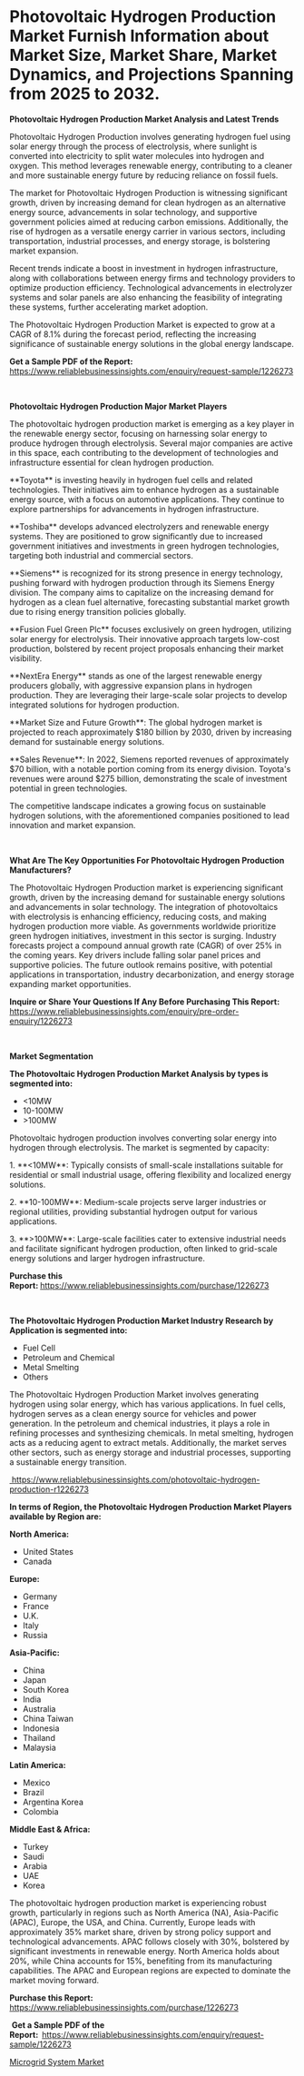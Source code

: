 <p><h1>Photovoltaic Hydrogen Production Market Furnish Information about Market Size, Market Share, Market Dynamics, and Projections Spanning from 2025 to 2032.</h1></p><p><strong>Photovoltaic Hydrogen Production Market Analysis and Latest Trends</strong></p>
<p><p>Photovoltaic Hydrogen Production involves generating hydrogen fuel using solar energy through the process of electrolysis, where sunlight is converted into electricity to split water molecules into hydrogen and oxygen. This method leverages renewable energy, contributing to a cleaner and more sustainable energy future by reducing reliance on fossil fuels. </p><p>The market for Photovoltaic Hydrogen Production is witnessing significant growth, driven by increasing demand for clean hydrogen as an alternative energy source, advancements in solar technology, and supportive government policies aimed at reducing carbon emissions. Additionally, the rise of hydrogen as a versatile energy carrier in various sectors, including transportation, industrial processes, and energy storage, is bolstering market expansion.</p><p>Recent trends indicate a boost in investment in hydrogen infrastructure, along with collaborations between energy firms and technology providers to optimize production efficiency. Technological advancements in electrolyzer systems and solar panels are also enhancing the feasibility of integrating these systems, further accelerating market adoption. </p><p>The Photovoltaic Hydrogen Production Market is expected to grow at a CAGR of 8.1% during the forecast period, reflecting the increasing significance of sustainable energy solutions in the global energy landscape.</p></p>
<p><strong>Get a Sample PDF of the Report:&nbsp;</strong> <a href="https://www.reliablebusinessinsights.com/enquiry/request-sample/1226273?utm_campaign=2190&utm_medium=2&utm_source=Github&utm_content=ia&utm_term=07042025&utm_id=photovoltaic-hydrogen-production">https://www.reliablebusinessinsights.com/enquiry/request-sample/1226273</a></p>
<p>&nbsp;</p>
<p><strong>Photovoltaic Hydrogen Production Major Market Players</strong></p>
<p><p>The photovoltaic hydrogen production market is emerging as a key player in the renewable energy sector, focusing on harnessing solar energy to produce hydrogen through electrolysis. Several major companies are active in this space, each contributing to the development of technologies and infrastructure essential for clean hydrogen production.</p><p>**Toyota** is investing heavily in hydrogen fuel cells and related technologies. Their initiatives aim to enhance hydrogen as a sustainable energy source, with a focus on automotive applications. They continue to explore partnerships for advancements in hydrogen infrastructure.</p><p>**Toshiba** develops advanced electrolyzers and renewable energy systems. They are positioned to grow significantly due to increased government initiatives and investments in green hydrogen technologies, targeting both industrial and commercial sectors.</p><p>**Siemens** is recognized for its strong presence in energy technology, pushing forward with hydrogen production through its Siemens Energy division. The company aims to capitalize on the increasing demand for hydrogen as a clean fuel alternative, forecasting substantial market growth due to rising energy transition policies globally.</p><p>**Fusion Fuel Green Plc** focuses exclusively on green hydrogen, utilizing solar energy for electrolysis. Their innovative approach targets low-cost production, bolstered by recent project proposals enhancing their market visibility.</p><p>**NextEra Energy** stands as one of the largest renewable energy producers globally, with aggressive expansion plans in hydrogen production. They are leveraging their large-scale solar projects to develop integrated solutions for hydrogen production.</p><p>**Market Size and Future Growth**: The global hydrogen market is projected to reach approximately $180 billion by 2030, driven by increasing demand for sustainable energy solutions. </p><p>**Sales Revenue**: In 2022, Siemens reported revenues of approximately $70 billion, with a notable portion coming from its energy division. Toyota's revenues were around $275 billion, demonstrating the scale of investment potential in green technologies. </p><p>The competitive landscape indicates a growing focus on sustainable hydrogen solutions, with the aforementioned companies positioned to lead innovation and market expansion.</p></p>
<p>&nbsp;</p>
<p><strong>What Are The Key Opportunities For Photovoltaic Hydrogen Production Manufacturers?</strong></p>
<p><p>The Photovoltaic Hydrogen Production market is experiencing significant growth, driven by the increasing demand for sustainable energy solutions and advancements in solar technology. The integration of photovoltaics with electrolysis is enhancing efficiency, reducing costs, and making hydrogen production more viable. As governments worldwide prioritize green hydrogen initiatives, investment in this sector is surging. Industry forecasts project a compound annual growth rate (CAGR) of over 25% in the coming years. Key drivers include falling solar panel prices and supportive policies. The future outlook remains positive, with potential applications in transportation, industry decarbonization, and energy storage expanding market opportunities.</p></p>
<p><strong>Inquire or Share Your Questions If Any Before Purchasing This Report:</strong> <a href="https://www.reliablebusinessinsights.com/enquiry/pre-order-enquiry/1226273?utm_campaign=2190&utm_medium=2&utm_source=Github&utm_content=ia&utm_term=07042025&utm_id=photovoltaic-hydrogen-production">https://www.reliablebusinessinsights.com/enquiry/pre-order-enquiry/1226273</a></p>
<p>&nbsp;</p>
<p><strong>Market Segmentation</strong></p>
<p><strong>The Photovoltaic Hydrogen Production Market Analysis by types is segmented into:</strong></p>
<p><ul><li><10MW</li><li>10-100MW</li><li>>100MW</li></ul></p>
<p><p>Photovoltaic hydrogen production involves converting solar energy into hydrogen through electrolysis. The market is segmented by capacity: </p><p>1. **<10MW**: Typically consists of small-scale installations suitable for residential or small industrial usage, offering flexibility and localized energy solutions. </p><p>2. **10-100MW**: Medium-scale projects serve larger industries or regional utilities, providing substantial hydrogen output for various applications. </p><p>3. **>100MW**: Large-scale facilities cater to extensive industrial needs and facilitate significant hydrogen production, often linked to grid-scale energy solutions and larger hydrogen infrastructure.</p></p>
<p><strong>Purchase this Report:&nbsp;</strong><a href="https://www.reliablebusinessinsights.com/purchase/1226273?utm_campaign=2190&utm_medium=2&utm_source=Github&utm_content=ia&utm_term=07042025&utm_id=photovoltaic-hydrogen-production">https://www.reliablebusinessinsights.com/purchase/1226273</a></p>
<p>&nbsp;</p>
<p><strong>The Photovoltaic Hydrogen Production Market Industry Research by Application is segmented into:</strong></p>
<p><ul><li>Fuel Cell</li><li>Petroleum and Chemical</li><li>Metal Smelting</li><li>Others</li></ul></p>
<p><p>The Photovoltaic Hydrogen Production Market involves generating hydrogen using solar energy, which has various applications. In fuel cells, hydrogen serves as a clean energy source for vehicles and power generation. In the petroleum and chemical industries, it plays a role in refining processes and synthesizing chemicals. In metal smelting, hydrogen acts as a reducing agent to extract metals. Additionally, the market serves other sectors, such as energy storage and industrial processes, supporting a sustainable energy transition.</p></p>
<p><a href="https://www.reliablebusinessinsights.com/photovoltaic-hydrogen-production-r1226273?utm_campaign=2190&utm_medium=2&utm_source=Github&utm_content=ia&utm_term=07042025&utm_id=photovoltaic-hydrogen-production">&nbsp;https://www.reliablebusinessinsights.com/photovoltaic-hydrogen-production-r1226273</a></p>
<p><strong>In terms of Region, the Photovoltaic Hydrogen Production Market Players available by Region are:</strong></p>
<p>
    <p> <strong> North America: </strong>
        <ul>
            <li>United States</li>
            <li>Canada</li>
        </ul>
        </p> 
    <p> <strong> Europe: </strong>
        <ul>
            <li>Germany</li>
            <li>France</li>
            <li>U.K.</li>
            <li>Italy</li>
            <li>Russia</li>
        </ul>
        </p> 
    <p> <strong> Asia-Pacific: </strong>
        <ul>
            <li>China</li>
            <li>Japan</li>
            <li>South Korea</li>
            <li>India</li>
            <li>Australia</li>
            <li>China Taiwan</li>
            <li>Indonesia</li>
            <li>Thailand</li>
            <li>Malaysia</li>
        </ul>
        </p> 
    <p> <strong> Latin America: </strong>
        <ul>
            <li>Mexico</li>
            <li>Brazil</li>
            <li>Argentina Korea</li>
            <li>Colombia</li>
        </ul>
        </p> 
    <p> <strong> Middle East & Africa: </strong>
        <ul>
            <li>Turkey</li>
            <li>Saudi</li>
            <li>Arabia</li>
            <li>UAE</li>
            <li>Korea</li>
        </ul>
    </p>
    </p>
<p><p>The photovoltaic hydrogen production market is experiencing robust growth, particularly in regions such as North America (NA), Asia-Pacific (APAC), Europe, the USA, and China. Currently, Europe leads with approximately 35% market share, driven by strong policy support and technological advancements. APAC follows closely with 30%, bolstered by significant investments in renewable energy. North America holds about 20%, while China accounts for 15%, benefiting from its manufacturing capabilities. The APAC and European regions are expected to dominate the market moving forward.</p></p>
<p><strong>Purchase this Report: </strong><a href="https://www.reliablebusinessinsights.com/purchase/1226273?utm_campaign=2190&utm_medium=2&utm_source=Github&utm_content=ia&utm_term=07042025&utm_id=photovoltaic-hydrogen-production">https://www.reliablebusinessinsights.com/purchase/1226273</a></p>
<p>&nbsp;<strong>Get a Sample PDF of the Report:&nbsp;&nbsp;</strong><a href="https://www.reliablebusinessinsights.com/enquiry/request-sample/1226273?utm_campaign=2190&utm_medium=2&utm_source=Github&utm_content=ia&utm_term=07042025&utm_id=photovoltaic-hydrogen-production">https://www.reliablebusinessinsights.com/enquiry/request-sample/1226273</a></p>
<p><strong></strong></p>
<p><p><a href="https://github.com/AshrafKhan865/Market-Research-Report-List-2/blob/main/microgrid-system-market.md?utm_campaign=2190&utm_medium=2&utm_source=Github&utm_content=ia&utm_term=07042025&utm_id=photovoltaic-hydrogen-production">Microgrid System Market</a></p></p>